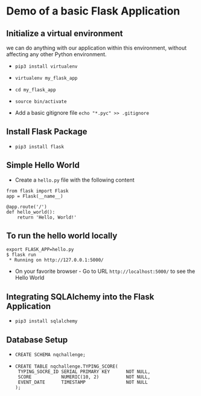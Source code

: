 # Demo of a basic Flask Application

## Initialize a virtual environment

we can do anything with our application within this environment, without affecting any other Python environment.

- `pip3 install virtualenv`

- `virtualenv my_flask_app`

- `cd my_flask_app`

- `source bin/activate`

- Add a basic gitignore file `echo "*.pyc" >> .gitignore`

## Install Flask Package

- `pip3 install flask`

## Simple Hello World

- Create a `hello.py` file with the following content

```
from flask import Flask
app = Flask(__name__)

@app.route('/')
def hello_world():
    return 'Hello, World!'
```

## To run the hello world locally

```
export FLASK_APP=hello.py
$ flask run
 * Running on http://127.0.0.1:5000/
```

- On your favorite browser - Go to URL `http://localhost:5000/` to see the Hello World

## Integrating SQLAlchemy into the Flask Application

- `pip3 install sqlalchemy`

## Database Setup

- `CREATE SCHEMA nqchallenge;`

- ```
  CREATE TABLE nqchallenge.TYPING_SCORE(
   TYPING_SOCRE_ID SERIAL PRIMARY KEY      NOT NULL,
   SCORE           NUMERIC(10, 2)          NOT NULL,
   EVENT_DATE      TIMESTAMP               NOT NULL
  );
  ```
